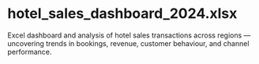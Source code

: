 # hotel_sales_dashboard_2024.xlsx
Excel dashboard and analysis of hotel sales transactions across regions — uncovering trends in bookings, revenue, customer behaviour, and channel performance.
